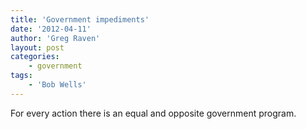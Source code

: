 ```yaml
---
title: 'Government impediments'
date: '2012-04-11'
author: 'Greg Raven'
layout: post
categories:
    - government
tags:
    - 'Bob Wells'
---
```


For every action there is an equal and opposite government program.